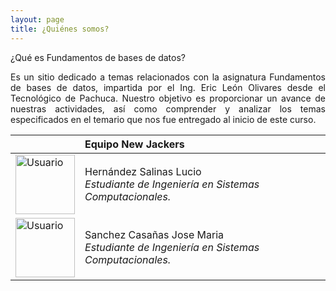 ```yaml
---
layout: page
title: ¿Quiénes somos?
---
```

¿Qué es Fundamentos de bases de datos?

<p style="text-align: justify;">Es un sitio dedicado a temas relacionados con la asignatura Fundamentos de bases de datos, impartida por el Ing. Eric León Olivares desde el Tecnológico de Pachuca. Nuestro objetivo es proporcionar un avance de nuestras actividades, así como comprender y analizar los temas especificados en el temario que nos fue entregado al inicio de este curso. </p>

|  | Equipo New Jackers |  
| :------- | :------ | 
| <img src="https://www.firebird.es/wp-content/uploads/2017/01/Linux-avatar.jpeg" width="95" height="95" title="Usuario"> | Hernández Salinas Lucio <br><i>Estudiante de Ingeniería en Sistemas Computacionales.</i>  | 
| <img src="https://basededatostec.github.io/img/32user.png" width="95" height="95" title="Usuario">   | Sanchez Casañas Jose Maria <br><i>Estudiante de Ingeniería en Sistemas Computacionales.</i>   | 
